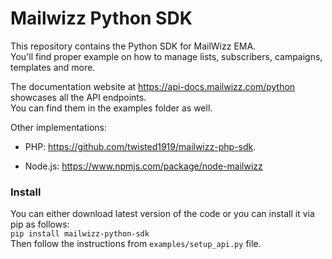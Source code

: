 Mailwizz Python SDK
================

This repository contains the Python SDK for MailWizz EMA.  
You'll find proper example on how to manage lists, subscribers, campaigns, templates and more.

The documentation website at https://api-docs.mailwizz.com/python showcases all the API endpoints.  
You can find them in the examples folder as well.  

Other implementations:
- PHP: https://github.com/twisted1919/mailwizz-php-sdk.  

- Node.js: https://www.npmjs.com/package/node-mailwizz  

### Install
You can either download latest version of the code or you can install it via pip as follows:  
`pip install mailwizz-python-sdk`  
Then follow the instructions from `examples/setup_api.py` file.

